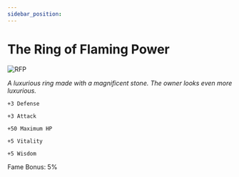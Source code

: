 ```yaml
---
sidebar_position: 
---
```


# The Ring of Flaming Power

![RFP](http://i.imgur.com/UCbCW4e.png)

<i>A luxurious ring made with a magnificent stone. The owner looks even more luxurious.</i>

    +3 Defense
    
    +3 Attack
    
    +50 Maximum HP
    
    +5 Vitality
    
    +5 Wisdom
    
Fame Bonus: 5%
